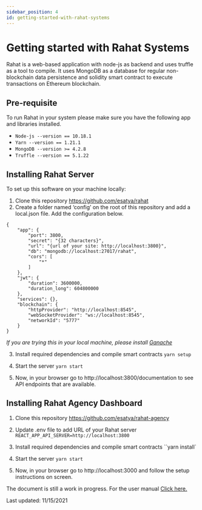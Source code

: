 ```yaml
---
sidebar_position: 4
id: getting-started-with-rahat-systems
---
```


# Getting started with Rahat Systems

Rahat is a web-based application with node-js as backend and uses truffle as a tool to compile.
It uses MongoDB as a database for regular non-blockchain data persistence and solidity smart contract to execute transactions on Ethereum blockchain.

## Pre-requisite

To run Rahat in your system please make sure you have the following app and libraries installed.

- `Node-js --version == 10.18.1`
- `Yarn --version == 1.21.1`
- `MongoDB --version >= 4.2.8`
- `Truffle --version == 5.1.22`

## Installing Rahat Server

To set up this software on your machine locally:

1. Clone this repository https://github.com/esatya/rahat
2. Create a folder named ‘config’ on the root of this repository and add a local.json file. Add the configuration below.

```
{
	"app": {
		"port": 3800,
		"secret": "{32 characters}",
		"url": "{url of your site: http://localhost:3800}",
		"db": "mongodb://localhost:27017/rahat",
		"cors": [
			"*"
		]
	},
	"jwt": {
		"duration": 3600000,
		"duration_long": 604800000
	},
	"services": {},
	"blockchain": {
		"httpProvider": "http://localhost:8545",
		"webSocketProvider": "ws://localhost:8545",
		"networkId": "5777"
	}
}
```

_If you are trying this in your local machine, please install [Ganache](https://www.trufflesuite.com/ganache)_

3.  Install required dependencies and compile smart contracts
    `yarn setup`

4.  Start the server
    `yarn start`
5.  Now, in your browser go to http://localhost:3800/documentation to see API endpoints that are available.

## Installing Rahat Agency Dashboard

1. Clone this repository https://github.com/esatya/rahat-agency
2. Update .env file to add URL of your Rahat server
   `REACT_APP_API_SERVER=http://localhost:3800`

3. Install required dependencies and compile smart contracts
   ``yarn install`

4. Start the server
   `yarn start`
5. Now, in your browser go to http://localhost:3000 and follow the setup instructions on screen.

The document is still a work in progress.
For the user manual [Click here.](/docs/User%20Manual)

Last updated: 11/15/2021
